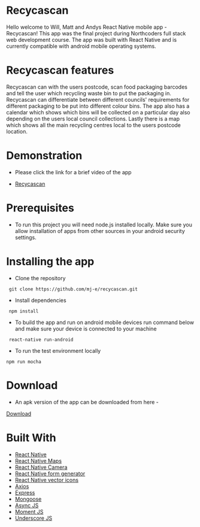 # Recycascan

Hello welcome to Will, Matt and Andys React Native mobile app - Recycascan! This app was the final project during Northcoders full stack web development course. The app was built with React Native and is currently compatible with android mobile operating systems.

# Recycascan features
Recycascan can with the users postcode, scan food packaging barcodes and tell the user which recycling waste bin to put the packaging in. Recycascan can differentiate between different councils' requirements for different packaging to be put into different colour bins. The app also has a calendar which shows which bins will be collected on a particular day also depending on the users local council collections. Lastly there is a map which shows all the main recycling centres local to the users postcode location.

# Demonstration

- Please click the link for a brief video of the app

- [Recycascan](https://www.youtube.com/watch?v=IUdKmzv3k6M)

# Prerequisites

- To run this project you will need node.js installed locally. Make sure you allow installation of apps from other sources in your android security settings. 

# Installing the app

- Clone the repository 
```
 git clone https://github.com/mj-e/recycascan.git
 ```

- Install dependencies 
```
 npm install
 ```

- To build the app and run on android mobile devices run command below and make sure your device is connected to your machine
```
 react-native run-android
 ```

- To run the test environment locally 
``` 
npm run mocha
```

# Download 

- An apk version of the app can be downloaded from here - 

[Download](https://recycascan.herokuapp.com/)

# Built With

* [React Native](https://facebook.github.io/react-native/) 
* [React Native Maps](https://github.com/airbnb/react-native-maps) 
* [React Native Camera](https://github.com/lwansbrough/react-native-camera) 
* [React Native form generator](https://github.com/MichaelCereda/react-native-form-generator)
* [React Native vector icons](https://github.com/oblador/react-native-vector-icons)
* [Axios](https://github.com/mzabriskie/axios)
* [Express](https://expressjs.com/) 
* [Mongoose](http://mongoosejs.com/) 
* [Async JS](http://caolan.github.io/async/)
* [Moment JS](https://momentjs.com/) 
* [Underscore JS](http://underscorejs.org/) 